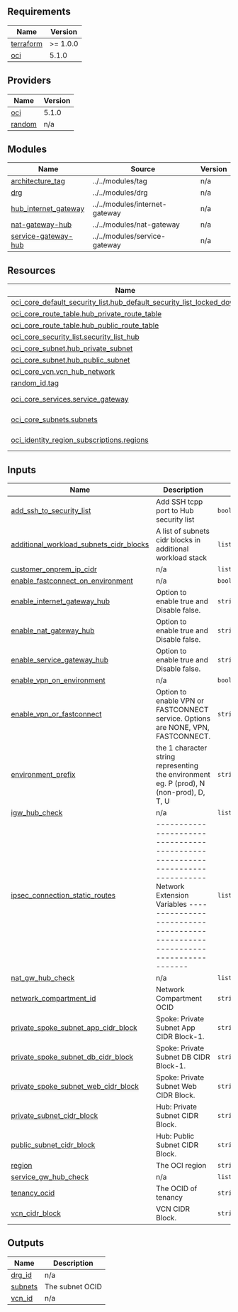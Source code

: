 <!-- BEGIN_TF_DOCS -->
## Requirements

| Name | Version |
|------|---------|
| <a name="requirement_terraform"></a> [terraform](#requirement\_terraform) | >= 1.0.0 |
| <a name="requirement_oci"></a> [oci](#requirement\_oci) | 5.1.0 |

## Providers

| Name | Version |
|------|---------|
| <a name="provider_oci"></a> [oci](#provider\_oci) | 5.1.0 |
| <a name="provider_random"></a> [random](#provider\_random) | n/a |

## Modules

| Name | Source | Version |
|------|--------|---------|
| <a name="module_architecture_tag"></a> [architecture\_tag](#module\_architecture\_tag) | ../../modules/tag | n/a |
| <a name="module_drg"></a> [drg](#module\_drg) | ../../modules/drg | n/a |
| <a name="module_hub_internet_gateway"></a> [hub\_internet\_gateway](#module\_hub\_internet\_gateway) | ../../modules/internet-gateway | n/a |
| <a name="module_nat-gateway-hub"></a> [nat-gateway-hub](#module\_nat-gateway-hub) | ../../modules/nat-gateway | n/a |
| <a name="module_service-gateway-hub"></a> [service-gateway-hub](#module\_service-gateway-hub) | ../../modules/service-gateway | n/a |

## Resources

| Name | Type |
|------|------|
| [oci_core_default_security_list.hub_default_security_list_locked_down](https://registry.terraform.io/providers/oracle/oci/5.1.0/docs/resources/core_default_security_list) | resource |
| [oci_core_route_table.hub_private_route_table](https://registry.terraform.io/providers/oracle/oci/5.1.0/docs/resources/core_route_table) | resource |
| [oci_core_route_table.hub_public_route_table](https://registry.terraform.io/providers/oracle/oci/5.1.0/docs/resources/core_route_table) | resource |
| [oci_core_security_list.security_list_hub](https://registry.terraform.io/providers/oracle/oci/5.1.0/docs/resources/core_security_list) | resource |
| [oci_core_subnet.hub_private_subnet](https://registry.terraform.io/providers/oracle/oci/5.1.0/docs/resources/core_subnet) | resource |
| [oci_core_subnet.hub_public_subnet](https://registry.terraform.io/providers/oracle/oci/5.1.0/docs/resources/core_subnet) | resource |
| [oci_core_vcn.vcn_hub_network](https://registry.terraform.io/providers/oracle/oci/5.1.0/docs/resources/core_vcn) | resource |
| [random_id.tag](https://registry.terraform.io/providers/hashicorp/random/latest/docs/resources/id) | resource |
| [oci_core_services.service_gateway](https://registry.terraform.io/providers/oracle/oci/5.1.0/docs/data-sources/core_services) | data source |
| [oci_core_subnets.subnets](https://registry.terraform.io/providers/oracle/oci/5.1.0/docs/data-sources/core_subnets) | data source |
| [oci_identity_region_subscriptions.regions](https://registry.terraform.io/providers/oracle/oci/5.1.0/docs/data-sources/identity_region_subscriptions) | data source |

## Inputs

| Name | Description | Type | Default | Required |
|------|-------------|------|---------|:--------:|
| <a name="input_add_ssh_to_security_list"></a> [add\_ssh\_to\_security\_list](#input\_add\_ssh\_to\_security\_list) | Add SSH tcpp port to Hub security list | `bool` | `false` | no |
| <a name="input_additional_workload_subnets_cidr_blocks"></a> [additional\_workload\_subnets\_cidr\_blocks](#input\_additional\_workload\_subnets\_cidr\_blocks) | A list of subnets cidr blocks in additional workload stack | `list(string)` | n/a | yes |
| <a name="input_customer_onprem_ip_cidr"></a> [customer\_onprem\_ip\_cidr](#input\_customer\_onprem\_ip\_cidr) | n/a | `list(string)` | n/a | yes |
| <a name="input_enable_fastconnect_on_environment"></a> [enable\_fastconnect\_on\_environment](#input\_enable\_fastconnect\_on\_environment) | n/a | `bool` | n/a | yes |
| <a name="input_enable_internet_gateway_hub"></a> [enable\_internet\_gateway\_hub](#input\_enable\_internet\_gateway\_hub) | Option to enable true and Disable false. | `string` | `"false"` | no |
| <a name="input_enable_nat_gateway_hub"></a> [enable\_nat\_gateway\_hub](#input\_enable\_nat\_gateway\_hub) | Option to enable true and Disable false. | `string` | `"false"` | no |
| <a name="input_enable_service_gateway_hub"></a> [enable\_service\_gateway\_hub](#input\_enable\_service\_gateway\_hub) | Option to enable true and Disable false. | `string` | `"false"` | no |
| <a name="input_enable_vpn_on_environment"></a> [enable\_vpn\_on\_environment](#input\_enable\_vpn\_on\_environment) | n/a | `bool` | n/a | yes |
| <a name="input_enable_vpn_or_fastconnect"></a> [enable\_vpn\_or\_fastconnect](#input\_enable\_vpn\_or\_fastconnect) | Option to enable VPN or FASTCONNECT service. Options are NONE, VPN, FASTCONNECT. | `string` | n/a | yes |
| <a name="input_environment_prefix"></a> [environment\_prefix](#input\_environment\_prefix) | the 1 character string representing the environment eg. P (prod), N (non-prod), D, T, U | `string` | n/a | yes |
| <a name="input_igw_hub_check"></a> [igw\_hub\_check](#input\_igw\_hub\_check) | n/a | `list(string)` | n/a | yes |
| <a name="input_ipsec_connection_static_routes"></a> [ipsec\_connection\_static\_routes](#input\_ipsec\_connection\_static\_routes) | ----------------------------------------------------------------------------- Network Extension Variables ----------------------------------------------------------------------------- | `list(string)` | n/a | yes |
| <a name="input_nat_gw_hub_check"></a> [nat\_gw\_hub\_check](#input\_nat\_gw\_hub\_check) | n/a | `list(string)` | n/a | yes |
| <a name="input_network_compartment_id"></a> [network\_compartment\_id](#input\_network\_compartment\_id) | Network Compartment OCID | `string` | n/a | yes |
| <a name="input_private_spoke_subnet_app_cidr_block"></a> [private\_spoke\_subnet\_app\_cidr\_block](#input\_private\_spoke\_subnet\_app\_cidr\_block) | Spoke: Private Subnet App CIDR Block-1. | `string` | n/a | yes |
| <a name="input_private_spoke_subnet_db_cidr_block"></a> [private\_spoke\_subnet\_db\_cidr\_block](#input\_private\_spoke\_subnet\_db\_cidr\_block) | Spoke: Private Subnet DB CIDR Block-1. | `string` | n/a | yes |
| <a name="input_private_spoke_subnet_web_cidr_block"></a> [private\_spoke\_subnet\_web\_cidr\_block](#input\_private\_spoke\_subnet\_web\_cidr\_block) | Spoke: Private Subnet Web CIDR Block. | `string` | n/a | yes |
| <a name="input_private_subnet_cidr_block"></a> [private\_subnet\_cidr\_block](#input\_private\_subnet\_cidr\_block) | Hub: Private Subnet CIDR Block. | `string` | n/a | yes |
| <a name="input_public_subnet_cidr_block"></a> [public\_subnet\_cidr\_block](#input\_public\_subnet\_cidr\_block) | Hub: Public Subnet CIDR Block. | `string` | n/a | yes |
| <a name="input_region"></a> [region](#input\_region) | The OCI region | `string` | n/a | yes |
| <a name="input_service_gw_hub_check"></a> [service\_gw\_hub\_check](#input\_service\_gw\_hub\_check) | n/a | `list(string)` | n/a | yes |
| <a name="input_tenancy_ocid"></a> [tenancy\_ocid](#input\_tenancy\_ocid) | The OCID of tenancy | `string` | n/a | yes |
| <a name="input_vcn_cidr_block"></a> [vcn\_cidr\_block](#input\_vcn\_cidr\_block) | VCN CIDR Block. | `string` | n/a | yes |

## Outputs

| Name | Description |
|------|-------------|
| <a name="output_drg_id"></a> [drg\_id](#output\_drg\_id) | n/a |
| <a name="output_subnets"></a> [subnets](#output\_subnets) | The subnet OCID |
| <a name="output_vcn_id"></a> [vcn\_id](#output\_vcn\_id) | n/a |
<!-- END_TF_DOCS -->